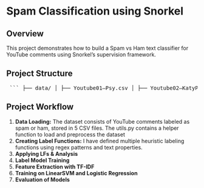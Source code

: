 # Spam Classification using Snorkel

## Overview

This project demonstrates how to build a Spam vs Ham text classifier for YouTube comments using Snorkel’s supervision framework.

## Project Structure

<pre> ``` ├── data/ │ ├── Youtube01–Psy.csv │ ├── Youtube02–KatyPerry.csv │ ├── Youtube03–LMFAO.csv │ ├── Youtube04–Eminem.csv │ └── Youtube05–Shakira.csv ├── utils.py ├── Data_labeling_lab.ipynb └── README.md ``` </pre>

## Project Workflow

1. **Data Loading:** The dataset consists of YouTube comments labeled as spam or ham, stored in 5 CSV files. The utils.py contains a helper function to load and preprocess the dataset
2. **Creating Label Functions:** I have defined multiple heuristic labeling functions using regex patterns and text properties.
3. **Applying LFs & Analysis**
4. **Label Model Training**
5. **Feature Extraction with TF-IDF**
6. **Training on LinearSVM and Logistic Regression**
7. **Evaluation of Models**

